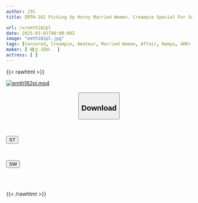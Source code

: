 ```yaml
---
author: j91
title: EMTH-182 Picking Up Horny Married Women. Creampie Special For Sexually Active Young Wives. Unfaithful Wives Who Can't Be Satisfied By Their Husbands Alone!! *01

url: /v/emth182pl
date: 2025-03-01T00:00:00Z
image: "emth182pl.jpg"
tags: [Censored, Creampie, Amateur, Married Woman, Affair, Nampa, 4HR+	]
maker: [ 穢土-EDO-  ]
actress: [ ]
---
```



{{< rawhtml >}}

<div class="video" data-videoid="8zvaPr1eb2so7Gr">
    <a href="javascript:;">
        <img src="/v/emth182pl/emth182pl.jpg" width="WIDTH" height="HEIGHT" alt="emth182pl.mp4" loading="lazy">
    </a>
</div>

<script type="text/javascript" src="https://j91.asia/asset/on-demand-st.js"></script>

<br>
  <link rel="stylesheet" href="https://j91.asia/asset/bs5.css">
  
  <center>
  <button class="btn btn-primary" type="button" data-bs-toggle="collapse" data-bs-target=".multi-collapse" aria-expanded="false" aria-controls="multiCollapseExample1 multiCollapseExample2"><h2>Download</h2></button></center>
</p>
<div class="row">
  <div class="col">
    <div class="collapse multi-collapse" id="multiCollapseExample1">
      <div class="card card-body">
	      	      <br>
<div class="buttons">  
<p><a href="/v/emth182pl/st.html" target="_blank"><button class="btn-hover color-3"><i class="fa fa-download"></i> ST</button></a></p></div>
    </div>
  </div>
</div>
  <div class="col">
    <div class="collapse multi-collapse" id="multiCollapseExample2">
      <div class="card card-body">
	      <br>
<div class="buttons">
<p><a href="/v/emth182pl/sw.html" target="_blank"><button class="btn-hover color-2"><i class="fa fa-download"></i> SW</button></a></p></div>
<br><br>
      </div>
    </div>
  </div>
</div>

{{< /rawhtml >}}